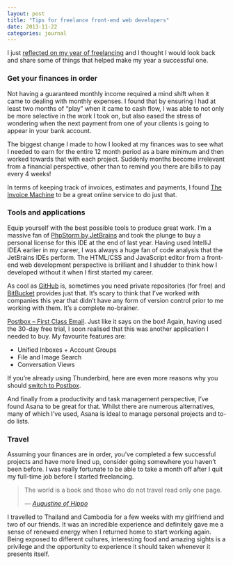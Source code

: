 ```yaml
---
layout: post
title: "Tips for freelance front-end web developers"
date: 2013-11-22
categories: journal
---
```


I just [reflected on my year of freelancing](/journal/reflecting-on-a-year-of-freelancing) and I thought I would look back and share some of things that helped make my year a successful one.

### Get your finances in order

Not having a guaranteed monthly income required a mind shift when it came to dealing with monthly expenses. I found that
by ensuring I had at least two months of “play” when it came to cash flow, I was able to not only be more selective in the
work I took on, but also eased the stress of wondering when the next payment from one of your clients is going to appear
in your bank account.

The biggest change I made to how I looked at my finances was to see what I needed to earn for the entire 12 month period
as a bare minimum and then worked towards that with each project. Suddenly months become irrelevant from a financial perspective,
other than to remind you there are bills to pay every 4 weeks!

In terms of keeping track of invoices, estimates and payments, I found [The Invoice Machine](http://invoicemachine.com)
to be a great online service to do just that.

### Tools and applications

Equip yourself with the best possible tools to produce great work. I’m a massive fan of [PhpStorm by JetBrains](http://www.jetbrains.com/phpstorm)
and took the plunge to buy a personal license for this IDE at the end of last year. Having used IntelliJ IDEA earlier in
my career, I was always a huge fan of code analysis that the JetBrains IDEs perform. The HTML/CSS and JavaScript editor
from a front-end web development perspective is brilliant and I shudder to think how I developed without it when I first
started my career.

As cool as [GitHub](http://www.github.com") is, sometimes you need private repositories (for free) and [BitBucket](http://bitbucket.org)
provides just that. It’s scary to think that I’ve worked with companies this year that didn’t have any form of version control
prior to me working with them. It’s a complete no-brainer.

[Postbox – First Class Email](http://www.postbox-inc.com). Just like it says on the box! Again, having used the 30-day free
trial, I soon realised that this was another application I needed to buy. My favourite features are:

* Unified Inboxes + Account Groups
* File and Image Search
* Conversation Views

If you’re already using Thunderbird, here are even more reasons why you should [switch to Postbox](http://www.postbox-inc.com/thunderbird_switch).

And finally from a productivity and task management perspective, I’ve found Asana to be great for that. Whilst there are
numerous alternatives, many of which I’ve used, Asana is ideal to manage personal projects and to-do lists.

### Travel

Assuming your finances are in order, you’ve completed a few successful projects and have more lined up, consider going somewhere
you haven’t been before. I was really fortunate to be able to take a month off after I quit my full-time job before I started
freelancing.

<blockquote>
    <p>The world is a book and those who do not travel read only one page.</p>
    <cite>— <a href="http://www.goodreads.com/quotes/6193-the-world-is-a-book-and-those-who-do-not">Augustine of Hippo</a></cite>
</blockquote>

I travelled to Thailand and Cambodia for a few weeks with my girlfriend and two of our friends. It was an incredible experience
and definitely gave me a sense of renewed energy when I returned home to start working again. Being exposed to different
cultures, interesting food and amazing sights is a privilege and the opportunity to experience it should taken whenever
it presents itself.
